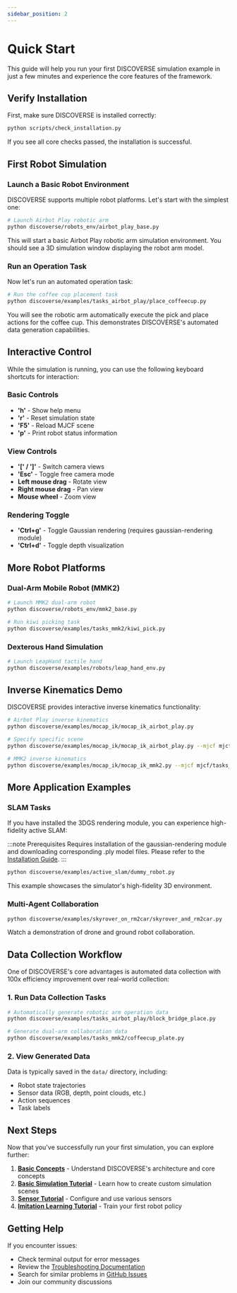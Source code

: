 ```yaml
---
sidebar_position: 2
---
```


# Quick Start

This guide will help you run your first DISCOVERSE simulation example in just a few minutes and experience the core features of the framework.

## Verify Installation

First, make sure DISCOVERSE is installed correctly:

```bash
python scripts/check_installation.py
```

If you see all core checks passed, the installation is successful.

## First Robot Simulation

### Launch a Basic Robot Environment

DISCOVERSE supports multiple robot platforms. Let's start with the simplest one:

```bash
# Launch Airbot Play robotic arm
python discoverse/robots_env/airbot_play_base.py
```

This will start a basic Airbot Play robotic arm simulation environment. You should see a 3D simulation window displaying the robot arm model.

### Run an Operation Task

Now let's run an automated operation task:

```bash
# Run the coffee cup placement task
python discoverse/examples/tasks_airbot_play/place_coffeecup.py
```

You will see the robotic arm automatically execute the pick and place actions for the coffee cup. This demonstrates DISCOVERSE's automated data generation capabilities.

## Interactive Control

While the simulation is running, you can use the following keyboard shortcuts for interaction:

### Basic Controls
- **'h'** - Show help menu
- **'r'** - Reset simulation state  
- **'F5'** - Reload MJCF scene
- **'p'** - Print robot status information

### View Controls
- **'[' / ']'** - Switch camera views
- **'Esc'** - Toggle free camera mode
- **Left mouse drag** - Rotate view
- **Right mouse drag** - Pan view
- **Mouse wheel** - Zoom view

### Rendering Toggle
- **'Ctrl+g'** - Toggle Gaussian rendering (requires gaussian-rendering module)
- **'Ctrl+d'** - Toggle depth visualization

## More Robot Platforms

### Dual-Arm Mobile Robot (MMK2)

```bash
# Launch MMK2 dual-arm robot
python discoverse/robots_env/mmk2_base.py

# Run kiwi picking task
python discoverse/examples/tasks_mmk2/kiwi_pick.py
```

### Dexterous Hand Simulation

```bash
# Launch LeapHand tactile hand
python discoverse/examples/robots/leap_hand_env.py
```

## Inverse Kinematics Demo

DISCOVERSE provides interactive inverse kinematics functionality:

```bash
# Airbot Play inverse kinematics
python discoverse/examples/mocap_ik/mocap_ik_airbot_play.py

# Specify specific scene
python discoverse/examples/mocap_ik/mocap_ik_airbot_play.py --mjcf mjcf/tasks_airbot_play/stack_block.xml

# MMK2 inverse kinematics
python discoverse/examples/mocap_ik/mocap_ik_mmk2.py --mjcf mjcf/tasks_mmk2/pan_pick.xml
```

## More Application Examples

### SLAM Tasks

If you have installed the 3DGS rendering module, you can experience high-fidelity active SLAM:

:::note Prerequisites
Requires installation of the gaussian-rendering module and downloading corresponding .ply model files. Please refer to the [Installation Guide](./installation.md#high-fidelity-rendering-setup-optional).
:::

```bash
python discoverse/examples/active_slam/dummy_robot.py
```

This example showcases the simulator's high-fidelity 3D environment.

### Multi-Agent Collaboration

```bash
python discoverse/examples/skyrover_on_rm2car/skyrover_and_rm2car.py
```

Watch a demonstration of drone and ground robot collaboration.

## Data Collection Workflow

One of DISCOVERSE's core advantages is automated data collection with 100x efficiency improvement over real-world collection:

### 1. Run Data Collection Tasks
```bash
# Automatically generate robotic arm operation data
python discoverse/examples/tasks_airbot_play/block_bridge_place.py

# Generate dual-arm collaboration data  
python discoverse/examples/tasks_mmk2/coffeecup_plate.py
```

### 2. View Generated Data
Data is typically saved in the `data/` directory, including:
- Robot state trajectories
- Sensor data (RGB, depth, point clouds, etc.)
- Action sequences
- Task labels

## Next Steps

Now that you've successfully run your first simulation, you can explore further:

1. **[Basic Concepts](./basic-concepts.md)** - Understand DISCOVERSE's architecture and core concepts
2. **[Basic Simulation Tutorial](../tutorials/basic-simulation/overview.md)** - Learn how to create custom simulation scenes
3. **[Sensor Tutorial](../tutorials/sensors/overview.md)** - Configure and use various sensors
4. **[Imitation Learning Tutorial](../tutorials/imitation-learning/overview.md)** - Train your first robot policy

## Getting Help

If you encounter issues:
- Check terminal output for error messages
- Review the [Troubleshooting Documentation](./troubleshooting.md)
- Search for similar problems in [GitHub Issues](https://github.com/TATP-233/DISCOVERSE/issues)
- Join our community discussions
